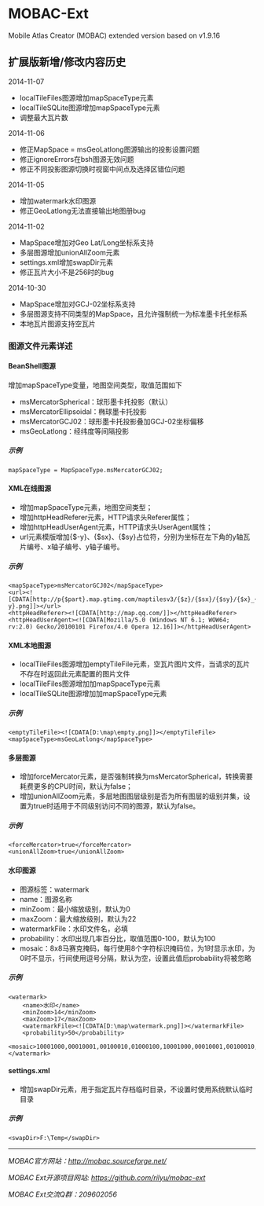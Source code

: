 MOBAC-Ext
=========

Mobile Atlas Creator (MOBAC) extended version based on v1.9.16

## 扩展版新增/修改内容历史
2014-11-07
-  localTileFiles图源增加mapSpaceType元素
-  localTileSQLite图源增加mapSpaceType元素
-  调整最大瓦片数

2014-11-06
- 修正MapSpace = msGeoLatlong图源输出的投影设置问题
- 修正ignoreErrors在bsh图源无效问题
- 修正不同投影图源切换时视窗中间点及选择区错位问题

2014-11-05
- 增加watermark水印图源
- 修正GeoLatlong无法直接输出地图册bug

2014-11-02
- MapSpace增加对Geo Lat/Long坐标系支持
- 多层图源增加unionAllZoom元素
- settings.xml增加swapDir元素
- 修正瓦片大小不是256时的bug

2014-10-30
- MapSpace增加对GCJ-02坐标系支持
- 多层图源支持不同类型的MapSpace，且允许强制统一为标准墨卡托坐标系
- 本地瓦片图源支持空瓦片


### 图源文件元素详述

#### BeanShell图源
增加mapSpaceType变量，地图空间类型，取值范围如下
- msMercatorSpherical：球形墨卡托投影（默认）
- msMercatorEllipsoidal：椭球墨卡托投影
- msMercatorGCJ02：球形墨卡托投影叠加GCJ-02坐标偏移
- msGeoLatlong：经纬度等间隔投影

##### 示例
	mapSpaceType = MapSpaceType.msMercatorGCJ02;

#### XML在线图源
- 增加mapSpaceType元素，地图空间类型；
- 增加httpHeadReferer元素，HTTP请求头Referer属性；
- 增加httpHeadUserAgent元素，HTTP请求头UserAgent属性；
- url元素模版增加{$-y}、{$sx}、{$sy}占位符，分别为坐标在左下角的y轴瓦片编号、x轴子编号、y轴子编号。

##### 示例
	<mapSpaceType>msMercatorGCJ02</mapSpaceType>
	<url><![CDATA[http://p{$part}.map.gtimg.com/maptilesv3/{$z}/{$sx}/{$sy}/{$x}_{$-y}.png]]></url>
	<httpHeadReferer><![CDATA[http://map.qq.com/]]></httpHeadReferer>
	<httpHeadUserAgent><![CDATA[Mozilla/5.0 (Windows NT 6.1; WOW64; rv:2.0) Gecko/20100101 Firefox/4.0 Opera 12.16]]></httpHeadUserAgent>

#### XML本地图源
- localTileFiles图源增加emptyTileFile元素，空瓦片图片文件，当请求的瓦片不存在时返回此元素配置的图片文件
- localTileFiles图源增加加mapSpaceType元素
- localTileSQLite图源增加加mapSpaceType元素

##### 示例
	<emptyTileFile><![CDATA[D:\map\empty.png]]></emptyTileFile>
	<mapSpaceType>msGeoLatlong</mapSpaceType>

#### 多层图源
- 增加forceMercator元素，是否强制转换为msMercatorSpherical，转换需要耗费更多的CPU时间，默认为false；
- 增加unionAllZoom元素，多层地图图层级别是否为所有图层的级别并集，设置为true时适用于不同级别访问不同的图源，默认为false。

##### 示例
	<forceMercator>true</forceMercator>
	<unionAllZoom>true</unionAllZoom>

#### 水印图源
- 图源标签：watermark
- name：图源名称
- minZoom：最小缩放级别，默认为0
- maxZoom：最大缩放级别，默认为22
- watermarkFile：水印文件名，必填
- probability：水印出现几率百分比，取值范围0-100，默认为100
- mosaic：8x8马赛克掩码，每行使用8个字符标识掩码位，为1时显示水印，为0时不显示，行间使用逗号分隔，默认为空，设置此值后probability将被忽略

##### 示例
	<watermark>
		<name>水印</name>
		<minZoom>14</minZoom>
		<maxZoom>17</maxZoom>
		<watermarkFile><![CDATA[D:\map\watermark.png]]></watermarkFile>
		<probability>50</probability>
		<mosaic>10001000,00010001,00100010,01000100,10001000,00010001,00100010,01000100</mosaic>
	</watermark>

#### settings.xml
- 增加swapDir元素，用于指定瓦片存档临时目录，不设置时使用系统默认临时目录

##### 示例
	<swapDir>F:\Temp</swapDir>

***

*MOBAC官方网站：http://mobac.sourceforge.net/*

*MOBAC Ext开源项目网站: https://github.com/rilyu/mobac-ext*

*MOBAC Ext交流Q群：209602056*
